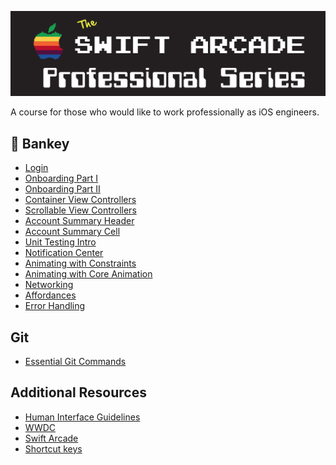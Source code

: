 ![](images/banner.png)

A course for those who would like to work professionally as iOS engineers.

## 🏦 Bankey

- [Login](Bankey/1-Login/README.md)
- [Onboarding Part I](Bankey/2-Onboarding-Part-I/README.md)
- [Onboarding Part II](Bankey/3-Onboarding-Part-II/README.md)
- [Container View Controllers](Bankey/4-Container-ViewControllers/README.md)
- [Scrollable View Controllers](Bankey/5-Scrollable-ViewControllers/README.md)
- [Account Summary Header](Bankey/6-Account-Summary-Header/README.md)
- [Account Summary Cell](Bankey/7-Account-Summary-Cell/README.md)
- [Unit Testing Intro](Bankey/8-Unit-Testing-Intro/README.md)
- [Notification Center](Bankey/9-NotificationCenter/README.md)
- [Animating with Constraints](Bankey/10-Animating-with-Constraints/README.md)
- [Animating with Core Animation](Bankey/11-Animating-with-Core-Animation/README.md)
- [Networking](Bankey/12-Networking/README.md)
- [Affordances](Bankey/13-Affordances/README.md)
- [Error Handling](Bankey/14-Error-Handling/README.md)

## Git

- [Essential Git Commands](Git/README.md)

## Additional Resources

- [Human Interface Guidelines](https://developer.apple.com/design/human-interface-guidelines/)
- [WWDC](https://developer.apple.com/wwdc21/)
- [Swift Arcade](https://www.youtube.com/channel/UCxnCA5FBYRCFgIZWD0CKCVg/videos)
- [Shortcut keys](Additional-Resources/README.md)